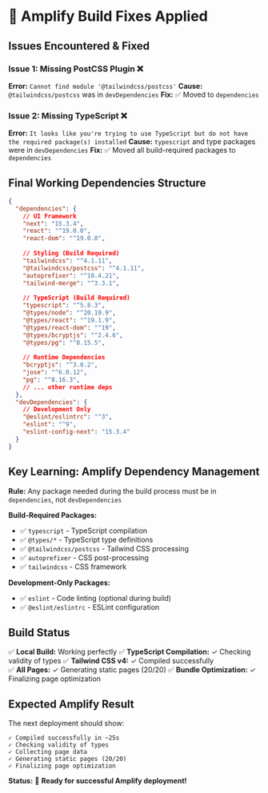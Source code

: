 # 🔧 Amplify Build Fixes Applied

## Issues Encountered & Fixed

### Issue 1: Missing PostCSS Plugin ❌
**Error:** `Cannot find module '@tailwindcss/postcss'`
**Cause:** `@tailwindcss/postcss` was in `devDependencies`
**Fix:** ✅ Moved to `dependencies`

### Issue 2: Missing TypeScript ❌
**Error:** `It looks like you're trying to use TypeScript but do not have the required package(s) installed`
**Cause:** `typescript` and type packages were in `devDependencies`
**Fix:** ✅ Moved all build-required packages to `dependencies`

## Final Working Dependencies Structure

```json
{
  "dependencies": {
    // UI Framework
    "next": "15.3.4",
    "react": "^19.0.0",
    "react-dom": "^19.0.0",
    
    // Styling (Build Required)
    "tailwindcss": "^4.1.11",
    "@tailwindcss/postcss": "^4.1.11",
    "autoprefixer": "^10.4.21",
    "tailwind-merge": "^3.3.1",
    
    // TypeScript (Build Required)
    "typescript": "^5.8.3",
    "@types/node": "^20.19.9",
    "@types/react": "^19.1.9",
    "@types/react-dom": "^19",
    "@types/bcryptjs": "^2.4.6",
    "@types/pg": "^8.15.5",
    
    // Runtime Dependencies
    "bcryptjs": "^3.0.2",
    "jose": "^6.0.12",
    "pg": "^8.16.3",
    // ... other runtime deps
  },
  "devDependencies": {
    // Development Only
    "@eslint/eslintrc": "^3",
    "eslint": "^9",
    "eslint-config-next": "15.3.4"
  }
}
```

## Key Learning: Amplify Dependency Management

**Rule:** Any package needed during the build process must be in `dependencies`, not `devDependencies`

**Build-Required Packages:**
- ✅ `typescript` - TypeScript compilation
- ✅ `@types/*` - TypeScript type definitions  
- ✅ `@tailwindcss/postcss` - Tailwind CSS processing
- ✅ `autoprefixer` - CSS post-processing
- ✅ `tailwindcss` - CSS framework

**Development-Only Packages:**
- ✅ `eslint` - Code linting (optional during build)
- ✅ `@eslint/eslintrc` - ESLint configuration

## Build Status

✅ **Local Build:** Working perfectly
✅ **TypeScript Compilation:** ✓ Checking validity of types
✅ **Tailwind CSS v4:** ✓ Compiled successfully  
✅ **All Pages:** ✓ Generating static pages (20/20)
✅ **Bundle Optimization:** ✓ Finalizing page optimization

## Expected Amplify Result

The next deployment should show:
```
✓ Compiled successfully in ~25s
✓ Checking validity of types
✓ Collecting page data  
✓ Generating static pages (20/20)
✓ Finalizing page optimization
```

**Status:** 🚀 **Ready for successful Amplify deployment!**
